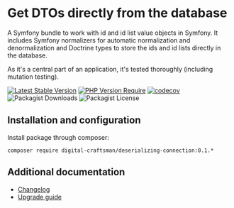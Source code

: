 # Get DTOs directly from the database

A Symfony bundle to work with id and id list value objects in Symfony. It includes Symfony normalizers for automatic normalization and denormalization and Doctrine types to store the ids and id lists directly in the database.  

As it's a central part of an application, it's tested thoroughly (including mutation testing).

[![Latest Stable Version](https://img.shields.io/badge/stable-0.1.0-blue)](https://packagist.org/packages/digital-craftsman/deserializing-connection)
[![PHP Version Require](https://img.shields.io/badge/php-8.3|8.4-5b5d95)](https://packagist.org/packages/digital-craftsman/deserializing-connection)
[![codecov](https://codecov.io/gh/digital-craftsman-de/deserializing-connection/branch/main/graph/badge.svg?token=BL0JKZYLBG)](https://codecov.io/gh/digital-craftsman-de/deserializing-connection)
![Packagist Downloads](https://img.shields.io/packagist/dt/digital-craftsman/deserializing-connection)
![Packagist License](https://img.shields.io/packagist/l/digital-craftsman/deserializing-connection)

## Installation and configuration

Install package through composer:

```shell
composer require digital-craftsman/deserializing-connection:0.1.*
```

## Additional documentation

- [Changelog](./CHANGELOG.md)
- [Upgrade guide](./UPGRADE.md)
